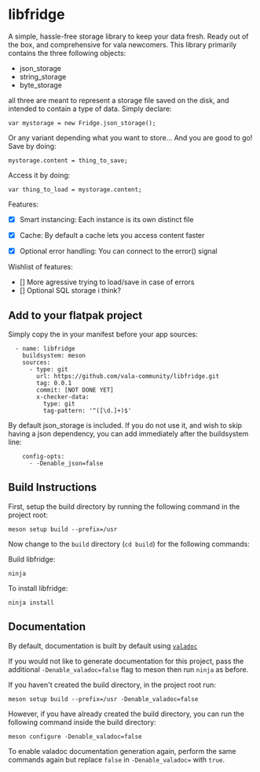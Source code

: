 # libfridge

A simple, hassle-free storage library to keep your data fresh.
Ready out of the box, and comprehensive for vala newcomers. This library primarily contains the three following objects:

- json_storage
- string_storage
- byte_storage

all three are meant to represent a storage file saved on the disk, and intended to contain a type of data. Simply declare:

```
var mystorage = new Fridge.json_storage();
```

Or any variant depending what you want to store... And you are good to go!
Save by doing:

```
mystorage.content = thing_to_save;
```

Access it by doing:

```
var thing_to_load = mystorage.content;
```

Features:
- [x] Smart instancing: Each instance is its own distinct file 
- [x] Cache: By default a cache lets you access content faster
- [x] Optional error handling: You can connect to the error() signal


Wishlist of features:
- [] More agressive trying to load/save in case of errors
- [] Optional SQL storage i think?


## Add to your flatpak project

Simply copy the in your manifest before your app sources:

```
  - name: libfridge
    buildsystem: meson
    sources:
      - type: git
        url: https://github.com/vala-community/libfridge.git
        tag: 0.0.1
        commit: [NOT DONE YET]
        x-checker-data:
          type: git
          tag-pattern: '^([\d.]+)$'
```

By default json_storage is included. If you do not use it, and wish to skip having a json dependency, you can add immediately after the buildsystem line:

```
    config-opts:
      - -Denable_json=false
```




## Build Instructions

First, setup the build directory by running the following command in the project root:

```
meson setup build --prefix=/usr
```

Now change to the `build` directory (`cd build`) for the following commands:

Build libfridge:

```
ninja
```

To install libfridge:

```
ninja install
```

## Documentation

By default, documentation is built by default using [`valadoc`](https://docs.vala.dev/developer-guides/documentation/valadoc-guide.html)

If you would not like to generate documentation for this project, pass the additional `-Denable_valadoc=false` flag to meson then run `ninja` as before.

If you haven't created the build directory, in the project root run:

```
meson setup build --prefix=/usr -Denable_valadoc=false
```

However, if you have already created the build directory, you can run the following command inside the build directory:

```
meson configure -Denable_valadoc=false
```

To enable valadoc documentation generation again, perform the same commands again but replace `false` in `-Denable_valadoc=` with `true`.
